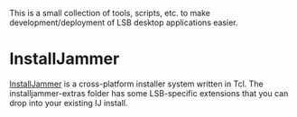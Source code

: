 This is a small collection of tools, scripts, etc. to make development/deployment of LSB desktop applications easier.

# InstallJammer
[InstallJammer](http://www.installjammer.com) is a cross-platform installer system written in Tcl. The installjammer-extras folder has some LSB-specific extensions that you can drop into your existing IJ install.
